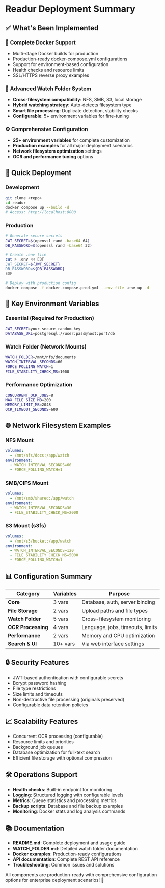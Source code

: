 # Readur Deployment Summary

## ✅ What's Been Implemented

### 🐳 **Complete Docker Support**
- Multi-stage Docker builds for production
- Production-ready docker-compose.yml configurations
- Support for environment-based configuration
- Health checks and resource limits
- SSL/HTTPS reverse proxy examples

### 📁 **Advanced Watch Folder System**
- **Cross-filesystem compatibility**: NFS, SMB, S3, local storage
- **Hybrid watching strategy**: Auto-detects filesystem type
- **Smart file processing**: Duplicate detection, stability checks
- **Configurable**: 5+ environment variables for fine-tuning

### ⚙️ **Comprehensive Configuration**
- **25+ environment variables** for complete customization
- **Production examples** for all major deployment scenarios
- **Network filesystem optimization** settings
- **OCR and performance tuning** options

## 🚀 Quick Deployment

### Development
```bash
git clone <repo>
cd readur
docker compose up --build -d
# Access: http://localhost:8000
```

### Production
```bash
# Generate secure secrets
JWT_SECRET=$(openssl rand -base64 64)
DB_PASSWORD=$(openssl rand -base64 32)

# Create .env file
cat > .env << EOF
JWT_SECRET=${JWT_SECRET}
DB_PASSWORD=${DB_PASSWORD}
EOF

# Deploy with production config
docker compose -f docker-compose.prod.yml --env-file .env up -d
```

## 🔧 Key Environment Variables

### Essential (Required for Production)
```bash
JWT_SECRET=your-secure-random-key
DATABASE_URL=postgresql://user:pass@host:port/db
```

### Watch Folder (Network Mounts)
```bash
WATCH_FOLDER=/mnt/nfs/documents
WATCH_INTERVAL_SECONDS=60
FORCE_POLLING_WATCH=1
FILE_STABILITY_CHECK_MS=1000
```

### Performance Optimization
```bash
CONCURRENT_OCR_JOBS=8
MAX_FILE_SIZE_MB=200
MEMORY_LIMIT_MB=2048
OCR_TIMEOUT_SECONDS=600
```

## 🌐 Network Filesystem Examples

### NFS Mount
```yaml
volumes:
  - /mnt/nfs/docs:/app/watch
environment:
  - WATCH_INTERVAL_SECONDS=60
  - FORCE_POLLING_WATCH=1
```

### SMB/CIFS Mount
```yaml
volumes:
  - /mnt/smb/shared:/app/watch
environment:
  - WATCH_INTERVAL_SECONDS=30
  - FILE_STABILITY_CHECK_MS=2000
```

### S3 Mount (s3fs)
```yaml
volumes:
  - /mnt/s3/bucket:/app/watch
environment:
  - WATCH_INTERVAL_SECONDS=120
  - FILE_STABILITY_CHECK_MS=5000
  - FORCE_POLLING_WATCH=1
```

## 📊 Configuration Summary

| Category | Variables | Purpose |
|----------|-----------|---------|
| **Core** | 3 vars | Database, auth, server binding |
| **File Storage** | 2 vars | Upload paths and file types |
| **Watch Folder** | 5 vars | Cross-filesystem monitoring |
| **OCR Processing** | 4 vars | Language, jobs, timeouts, limits |
| **Performance** | 2 vars | Memory and CPU optimization |
| **Search & UI** | 10+ vars | Via web interface settings |

## 🔒 Security Features

- JWT-based authentication with configurable secrets
- Bcrypt password hashing
- File type restrictions
- Size limits and timeouts
- Non-destructive file processing (originals preserved)
- Configurable data retention policies

## 📈 Scalability Features

- Concurrent OCR processing (configurable)
- Resource limits and priorities
- Background job queues
- Database optimization for full-text search
- Efficient file storage with optional compression

## 🛠️ Operations Support

- **Health checks**: Built-in endpoint for monitoring
- **Logging**: Structured logging with configurable levels
- **Metrics**: Queue statistics and processing metrics
- **Backup scripts**: Database and file backup examples
- **Monitoring**: Docker stats and log analysis commands

## 📚 Documentation

- **README.md**: Complete deployment and usage guide
- **WATCH_FOLDER.md**: Detailed watch folder documentation
- **Docker examples**: Production-ready configurations
- **API documentation**: Complete REST API reference
- **Troubleshooting**: Common issues and solutions

All components are production-ready with comprehensive configuration options for enterprise deployment scenarios! 🎉